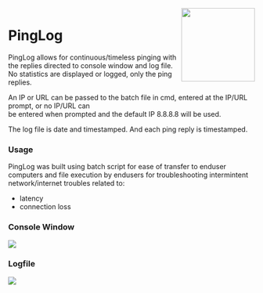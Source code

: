 
<img src="https://i.imgur.com/Oy6whpE.png" width="150" align="right">

# PingLog

PingLog allows for continuous/timeless pinging with the replies directed to console window and log file. No statistics are displayed or logged, only the ping replies.

An IP or URL can be passed to the batch file in cmd, entered at the IP/URL prompt, or no IP/URL can <br>
be entered when prompted and the default IP 8.8.8.8 will be used. 

The log file is date and timestamped. And each ping reply is timestamped. 

### Usage

PingLog was built using batch script for ease of transfer to enduser computers and file execution by endusers for troubleshooting intermintent network/internet troubles related to:
 * latency
 * connection loss

### Console Window

<img src="https://i.imgur.com/33g5115.png">

### Logfile 

<img src="https://i.imgur.com/Cj7VpUQ.png">





